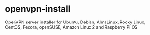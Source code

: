 # openvpn-install
OpenVPN server installer for Ubuntu, Debian, AlmaLinux, Rocky Linux, CentOS, Fedora, openSUSE, Amazon Linux 2 and Raspberry Pi OS

